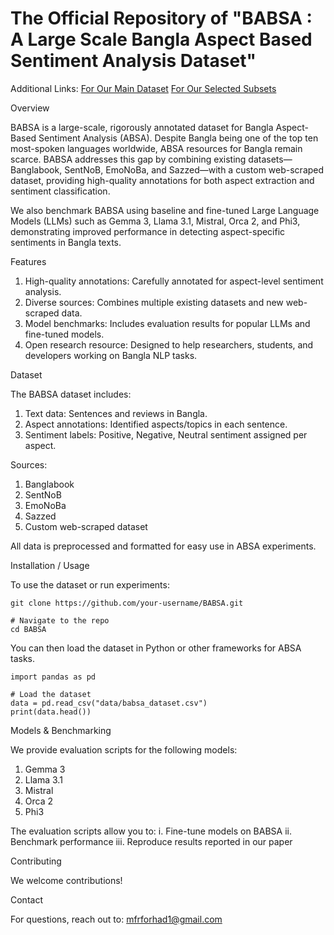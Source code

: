 # The Official Repository of "BABSA : A Large Scale Bangla Aspect Based Sentiment Analysis Dataset"

Additional Links: [For Our Main Dataset](./data/main/info.md) [For Our Selected Subsets](./data/subsets/info.md) 

Overview

BABSA is a large-scale, rigorously annotated dataset for Bangla Aspect-Based Sentiment Analysis (ABSA). Despite Bangla being one of the top ten most-spoken languages worldwide, ABSA resources for Bangla remain scarce. BABSA addresses this gap by combining existing datasets—Banglabook, SentNoB, EmoNoBa, and Sazzed—with a custom web-scraped dataset, providing high-quality annotations for both aspect extraction and sentiment classification.

We also benchmark BABSA using baseline and fine-tuned Large Language Models (LLMs) such as Gemma 3, Llama 3.1, Mistral, Orca 2, and Phi3, demonstrating improved performance in detecting aspect-specific sentiments in Bangla texts.


Features
1. High-quality annotations: Carefully annotated for aspect-level sentiment analysis.
2. Diverse sources: Combines multiple existing datasets and new web-scraped data.
3. Model benchmarks: Includes evaluation results for popular LLMs and fine-tuned models.
4. Open research resource: Designed to help researchers, students, and developers working on Bangla NLP tasks.


Dataset

The BABSA dataset includes:
1. Text data: Sentences and reviews in Bangla.
2. Aspect annotations: Identified aspects/topics in each sentence.
3. Sentiment labels: Positive, Negative, Neutral sentiment assigned per aspect.

Sources:
1. Banglabook
2. SentNoB
3. EmoNoBa
4. Sazzed
5. Custom web-scraped dataset

All data is preprocessed and formatted for easy use in ABSA experiments.



Installation / Usage

To use the dataset or run experiments:
```# Clone the repository
git clone https://github.com/your-username/BABSA.git

# Navigate to the repo
cd BABSA

```
You can then load the dataset in Python or other frameworks for ABSA tasks.
```
import pandas as pd

# Load the dataset
data = pd.read_csv("data/babsa_dataset.csv")
print(data.head())
```


Models & Benchmarking

We provide evaluation scripts for the following models:
1. Gemma 3
2. Llama 3.1
3. Mistral
4. Orca 2
5. Phi3

The evaluation scripts allow you to:
i. Fine-tune models on BABSA
ii. Benchmark performance
iii. Reproduce results reported in our paper


Contributing

We welcome contributions!

Contact

For questions, reach out to: mfrforhad1@gmail.com
